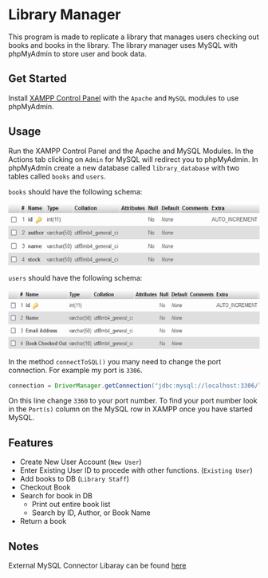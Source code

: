 # Library Manager
This program is made to replicate a library that manages users checking out books and books in the library.
The library manager uses MySQL with phpMyAdmin to store user and book data.

## Get Started
Install [XAMPP Control Panel](https://www.apachefriends.org/index.html) with the `Apache` and `MySQL` modules to use phpMyAdmin.


## Usage
Run the XAMPP Control Panel and the Apache and MySQL Modules. 
In the Actions tab clicking on `Admin` for MySQL will redirect you to phpMyAdmin.
In phpMyAdmin create a new database called `library_database` with two tables called `books` and `users`.

`books` should have the following schema:

<img src = "./images/lib1.png" width=600 height=125>

`users` should have the following schema:

<img src = "./images/lib2.png" width=600 height=120>

In the method `connectToSQL()` you many need to change the port connection. For example my port is `3306`.

```java
connection = DriverManager.getConnection("jdbc:mysql://localhost:3306/library_database", "root", "");
```
On this line change `3360` to your port number. To find your port number look in the `Port(s)` column on the MySQL row in XAMPP once you have started MySQL.

## Features

* Create New User Account (`New User`)
* Enter Existing User ID to procede with other functions. (`Existing User`)
* Add books to DB (`Library Staff`)
* Checkout Book
* Search for book in DB
  * Print out entire book list
  * Search by ID, Author, or Book Name
* Return a book

## Notes

External MySQL Connector Libaray can be found [here](https://dev.mysql.com/downloads/connector/j/)
